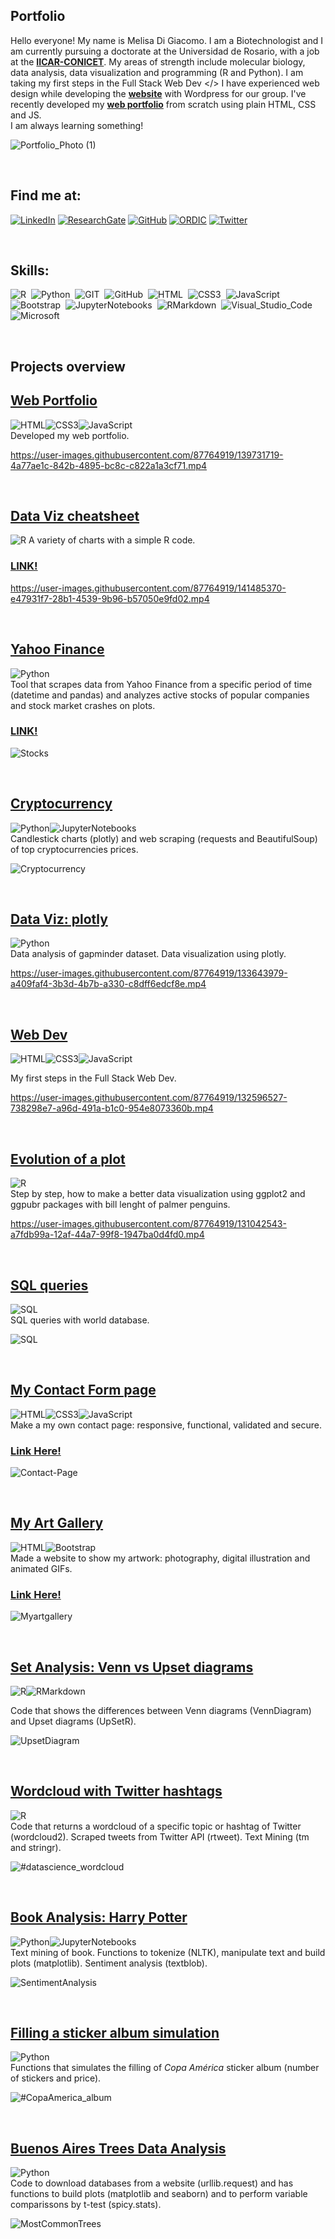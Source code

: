 ##  Portfolio

Hello everyone! My name is Melisa Di Giacomo. I am a Biotechnologist and I am currently pursuing a doctorate at the Universidad de Rosario, with a job at the **[IICAR-CONICET](https://www.iicar-conicet.gob.ar/grupos-de-investigacion/genetica-y-mejoramiento-de-tomate/)**. My areas of strength include molecular biology, data analysis, data visualization and programming (R and Python). I am taking my first steps in the Full Stack Web Dev </> I have experienced web design while developing the **[website](http://codigotomate.com.ar/)** with Wordpress for our group. I've recently developed my **[web portfolio](https://melisadigiacomo.codes/)** from scratch using plain HTML, CSS and JS.  
I am always learning something!

![Portfolio_Photo (1)](https://user-images.githubusercontent.com/87764919/126541673-2979eff6-cc3a-409b-b73e-9ab58def62de.jpg)

<br /> 

## Find me at:

[![LinkedIn](https://img.shields.io/badge/LinkedIn-0077B5?style=for-the-badge&logo=linkedin&logoColor=white)](https://www.linkedin.com/in/melisa-di-giacomo/)
[![ResearchGate](https://img.shields.io/badge/Research_Gate-38B2AC?style=for-the-badge&logo=ResearchGate&logoColor=white)](https://www.researchgate.net/profile/Melisa-Di-Giacomo)
[![GitHub](https://img.shields.io/badge/GitHub-100000?style=for-the-badge&logo=github&logoColor=white)](https://github.com/melisadigiacomo/melisadigiacomo)
[![ORDIC](https://img.shields.io/badge/ORCID-6DB33F?style=for-the-badge&logo=orcid&logoColor=white)](https://orcid.org/0000-0001-8770-3697)
[![Twitter](https://img.shields.io/badge/Twitter-1DA1F2?style=for-the-badge&logo=twitter&logoColor=white)](https://twitter.com/melisadigiacomo)

<br /> 

## Skills:
![R](https://img.shields.io/badge/R-276DC3?style=for-the-badge&logo=r&logoColor=white)&nbsp;
![Python](https://img.shields.io/badge/Python-14354C?style=for-the-badge&logo=python&logoColor=white)&nbsp;
![GIT](https://img.shields.io/badge/GIT-D83B01?style=for-the-badge&logo=GIT&logoColor=white)&nbsp;
![GitHub](https://img.shields.io/badge/GitHub-000000?style=for-the-badge&logo=GitHub&logoColor=white)&nbsp;
![HTML](https://img.shields.io/badge/HTML5-E34F26?style=for-the-badge&logo=html5&logoColor=white)&nbsp;
![CSS3](https://img.shields.io/badge/CSS3-00599C?style=for-the-badge&logo=CSS3&logoColor=white)&nbsp;
![JavaScript](https://img.shields.io/badge/Javascript-f7df1e?style=for-the-badge&logo=javascript&logoColor=black)&nbsp;
![Bootstrap](https://img.shields.io/badge/Bootstrap-blueviolet?style=for-the-badge&logo=Bootstrap&logoColor=white)&nbsp; 
![JupyterNotebooks](https://img.shields.io/badge/Jupyter-D83B01?style=for-the-badge&logo=Jupyter&logoColor=white)&nbsp;
![RMarkdown](https://img.shields.io/badge/RMarkdown-red?style=for-the-badge&logo=RMarkdown&logoColor=white)&nbsp;
![Visual_Studio_Code](https://img.shields.io/badge/Visual_Studio_Code-00599C?style=for-the-badge&logo=VisualStudioCode&logoColor=white)&nbsp;
![Microsoft](https://img.shields.io/badge/Microsoft-666666?style=for-the-badge&logo=microsoft&logoColor=white)&nbsp;

<br/> 

## Projects overview

## [Web Portfolio](https://melisadigiacomo.codes/) 
![HTML](https://img.shields.io/badge/HTML5-E34F26?style=for-the-badge&logo=html5&logoColor=white)![CSS3](https://img.shields.io/badge/CSS3-00599C?style=for-the-badge&logo=CSS3&logoColor=white)![JavaScript](https://img.shields.io/badge/Javascript-f7df1e?style=for-the-badge&logo=javascript&logoColor=black)   
Developed my web portfolio. 

https://user-images.githubusercontent.com/87764919/139731719-4a77ae1c-842b-4895-bc8c-c822a1a3cf71.mp4  

<br/> 

## [Data Viz cheatsheet](https://github.com/melisadigiacomo/dataviz-cheatsheet)
![R](https://img.shields.io/badge/R-276DC3?style=for-the-badge&logo=r&logoColor=white)
A variety of charts with a simple R code.  
### [LINK!](https://melisadigiacomo.github.io/dataviz-cheatsheet/)

https://user-images.githubusercontent.com/87764919/141485370-e47931f7-28b1-4539-9b96-b57050e9fd02.mp4

<br/> 

## [Yahoo Finance](https://github.com/melisadigiacomo/yahoo_finance)
![Python](https://img.shields.io/badge/Python-14354C?style=for-the-badge&logo=python&logoColor=white)   
Tool that scrapes data from Yahoo Finance from a specific period of time (datetime and pandas) and analyzes active stocks of popular companies and stock market crashes on plots.  
### [LINK!](melisadigiacomo.github.io/yahoo_finance/)

![Stocks](https://github.com/melisadigiacomo/yahoo_finance/blob/master/images/October25.png)

<br/> 

## [Cryptocurrency](https://github.com/melisadigiacomo/cryptocurrency)
![Python](https://img.shields.io/badge/Python-14354C?style=for-the-badge&logo=python&logoColor=white)![JupyterNotebooks](https://img.shields.io/badge/Jupyter-D83B01?style=for-the-badge&logo=Jupyter&logoColor=white)    
Candlestick charts (plotly) and web scraping (requests and BeautifulSoup) of top cryptocurrencies prices. 

![Cryptocurrency](https://github.com/melisadigiacomo/cryptocurrency/blob/master/images/bitcoin-candlestick-oct.png)

<br/> 

## [Data Viz: plotly](https://github.com/melisadigiacomo/dataviz-plotly) 
![Python](https://img.shields.io/badge/Python-14354C?style=for-the-badge&logo=python&logoColor=white)   
Data analysis of gapminder dataset. Data visualization using plotly. 

https://user-images.githubusercontent.com/87764919/133643979-a409faf4-3b3d-4b7b-a330-c8dff6edcf8e.mp4

<br/> 

## [Web Dev](https://github.com/melisadigiacomo/webdev)
![HTML](https://img.shields.io/badge/HTML5-E34F26?style=for-the-badge&logo=html5&logoColor=white)![CSS3](https://img.shields.io/badge/CSS3-00599C?style=for-the-badge&logo=CSS3&logoColor=white)![JavaScript](https://img.shields.io/badge/Javascript-f7df1e?style=for-the-badge&logo=javascript&logoColor=black)   

My first steps in the Full Stack Web Dev.

https://user-images.githubusercontent.com/87764919/132596527-738298e7-a96d-491a-b1c0-954e8073360b.mp4

<br/> 

## [Evolution of a plot](https://github.com/melisadigiacomo/plotevolution)
![R](https://img.shields.io/badge/R-276DC3?style=for-the-badge&logo=r&logoColor=white)   
Step by step, how to make a better data visualization using ggplot2 and ggpubr packages with bill lenght of palmer penguins.

https://user-images.githubusercontent.com/87764919/131042543-a7fdb99a-12af-44a7-99f8-1947ba0d4fd0.mp4

<br/> 

## [SQL queries](https://github.com/melisadigiacomo/SQL-queries)
![SQL](https://img.shields.io/badge/SQL-276DC3?style=for-the-badge&logo=SQL&logoColor=white)   
SQL queries with world database.   

![SQL](https://github.com/melisadigiacomo/SQL-queries/blob/master/images/SQLcommands.png)

<br/> 

## [My Contact Form page](https://github.com/melisadigiacomo/contact-form)
![HTML](https://img.shields.io/badge/HTML5-E34F26?style=for-the-badge&logo=html5&logoColor=white)![CSS3](https://img.shields.io/badge/CSS3-00599C?style=for-the-badge&logo=CSS3&logoColor=white)![JavaScript](https://img.shields.io/badge/Javascript-f7df1e?style=for-the-badge&logo=javascript&logoColor=black)   
Make a my own contact page: responsive, functional, validated and secure.   
### [Link Here!](https://melisadigiacomo.github.io/contact-form/)

![Contact-Page](https://github.com/melisadigiacomo/contact-form/blob/master/images/contact-melisa.png)

<br/> 

## [My Art Gallery](https://github.com/melisadigiacomo/my-art-gallery)   
![HTML](https://img.shields.io/badge/HTML5-E34F26?style=for-the-badge&logo=html5&logoColor=white)![Bootstrap](https://img.shields.io/badge/Bootstrap-blueviolet?style=for-the-badge&logo=Bootstrap&logoColor=white)    
Made a website to show my artwork: photography, digital illustration and animated GIFs.   
### [Link Here!](https://melisagallery.netlify.app/)

![Myartgallery](https://github.com/melisadigiacomo/my-art-gallery/blob/master/images/GIF.png)

<br/> 

## [Set Analysis: Venn vs Upset diagrams](https://github.com/melisadigiacomo/SetAnalysis)
![R](https://img.shields.io/badge/R-276DC3?style=for-the-badge&logo=r&logoColor=white)![RMarkdown](https://img.shields.io/badge/RMarkdown-red?style=for-the-badge&logo=RMarkdown&logoColor=white)    
  
Code that shows the differences between Venn diagrams (VennDiagram) and Upset diagrams (UpSetR).

![UpsetDiagram](https://github.com/melisadigiacomo/SetAnalysis/blob/master/images/AttributeScatterplot.png)

<br/> 

## [Wordcloud with Twitter hashtags](https://github.com/melisadigiacomo/tweets_wordcloud)
![R](https://img.shields.io/badge/R-276DC3?style=for-the-badge&logo=r&logoColor=white)   
Code that returns a wordcloud of a specific topic or hashtag of Twitter (wordcloud2). Scraped tweets from Twitter API (rtweet). Text Mining (tm and stringr).

![#datascience_wordcloud](https://github.com/melisadigiacomo/tweets_wordcloud/blob/master/%23datascience_wordcloud.png)

<br/> 

## [Book Analysis: Harry Potter](https://github.com/melisadigiacomo/bookanalysis)
![Python](https://img.shields.io/badge/Python-14354C?style=for-the-badge&logo=python&logoColor=white)![JupyterNotebooks](https://img.shields.io/badge/Jupyter-D83B01?style=for-the-badge&logo=Jupyter&logoColor=white)    
Text mining of book. Functions to tokenize (NLTK), manipulate text and build plots (matplotlib). Sentiment analysis (textblob).

![SentimentAnalysis](https://github.com/melisadigiacomo/bookanalysis/blob/master/images/characters1.png)

<br/> 

## [Filling a sticker album simulation](https://github.com/melisadigiacomo/stickeralbum_simulation)
![Python](https://img.shields.io/badge/Python-14354C?style=for-the-badge&logo=python&logoColor=white)   
Functions that simulates the filling of *Copa América* sticker album (number of stickers and price).

![#CopaAmerica_album](https://github.com/melisadigiacomo/stickeralbum_simulation/blob/master/album.png)

<br/> 

## [Buenos Aires Trees Data Analysis](https://github.com/melisadigiacomo/DataAnalysis_BuenosAiresTrees)
![Python](https://img.shields.io/badge/Python-14354C?style=for-the-badge&logo=python&logoColor=white)    
Code to download databases from a website (urllib.request) and has functions to build plots (matplotlib and seaborn) and to perform variable comparissons by t-test (spicy.stats).

![MostCommonTrees](https://github.com/melisadigiacomo/DataAnalysis_BuenosAiresTrees/blob/master/Mostcommon_trees.png)

<br/> 
